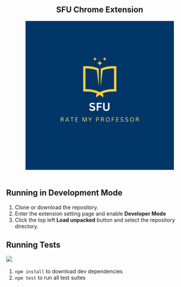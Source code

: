 <div id="header" align="center">
  <h2>SFU Chrome Extension</h2>
  <img src="./images/sfu_rmp_logo.png" width="400" height="400">
</div>
<br/>

## Running in Development Mode    
1. Clone or download the repository.  
2. Enter the extension setting page and enable **Developer Mode**  
3. Click the top left **Load unpacked** button and select the repository directory.  
  
## Running Tests  
    
<div>
    <a href=".">
      <img src="https://github.com/jiin-kim109/SFU-RMP/actions/workflows/node.js.yml/badge.svg"/>
    </a>
<div>    
  
1. `npm install` to download dev dependencies  
2. `npm test` to run all test suites  

